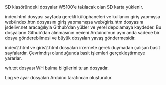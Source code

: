 SD klasöründeki dosyalar W5100'e takılacak olan SD karta yüklenir.

index.html dosyası sayfada gerekli kütüphaneleri
 ve kullanıcı giriş yapmışsa web/index.htm dosyasını
 giriş yapmamışsa web/giris.htm dosyasını jsdelivr.net aracağılıyla
 Github'dan yükler ve yerel depolamaya kaydeder.
 Bu dosyaların Github'dan alınmasının nedeni Arduino'nun aynı anda
 sadece bir dosya gönderebilmesi ve büyük dosyaları yavaş göndermesidir.

index2.html ve giris2.html dosyaları internete gerek duymadan çalışan basit sayfalardır. 
 Çevrimdışı olunduğunda basit işlemleri gerçekleştirmeye yararlar.
 
wh.txt dosyası WH bulma bilgilerini tutan dosyadır.
 
Log ve ayar dosyaları Arduino tarafından oluşturulur.

